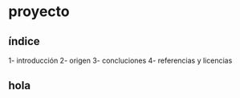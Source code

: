 # proyecto

## índice

1- introducción 
2- origen 
3- concluciones
4- referencias y licencias 

## hola 
